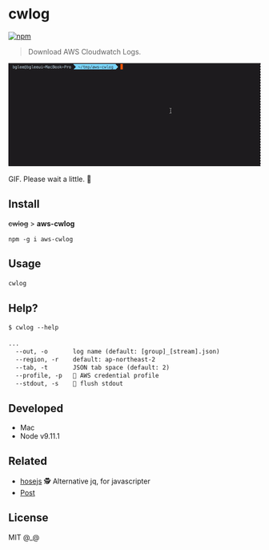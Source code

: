 # cwlog
[![npm](https://img.shields.io/npm/dt/aws-cwlog.svg?style=for-the-badge)](https://www.npmjs.com/package/aws-cwlog)

> Download AWS Cloudwatch Logs.

![cwlog](https://github.com/deptno/cwlog/raw/master/asset/aws-cwlog.gif)

GIF. Please wait a little. 🙏

## Install

<s>cwlog</s> > **aws-cwlog**
```
npm -g i aws-cwlog
```

## Usage

`cwlog`

## Help?

```
$ cwlog --help

...
  --out, -o       log name (default: [group]_[stream].json)
  --region, -r    default: ap-northeast-2
  --tab, -t       JSON tab space (default: 2)
  --profile, -p   🚫 AWS credential profile
  --stdout, -s    🚫 flush stdout
```

## Developed

- Mac
- Node v9.11.1


## Related

- [hosejs](https://github.com/deptno/hosejs) 🕵️ Alternative jq, for javascripter
- [Post](https://medium.com/@deptno/aws-cwlog-터미널에서-클라우드와치-로그를-받아보자-aa5cb4bd2abc)

## License

MIT @_@
